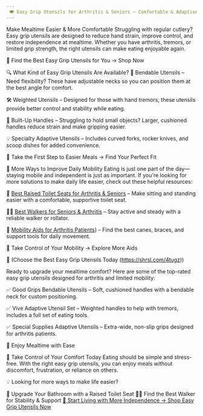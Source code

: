 ```yaml
---
 🍽 Easy Grip Utensils for Arthritis & Seniors – Comfortable & Adaptive Kitchen Tools
---
```

Make Mealtime Easier & More Comfortable
Struggling with regular cutlery? Easy grip utensils are designed to reduce hand strain, improve control, and restore independence at mealtime. Whether you have arthritis, tremors, or limited grip strength, the right utensils can make eating enjoyable again.

🔹 Find the Best Easy Grip Utensils for You → Shop Now

🔍 What Kind of Easy Grip Utensils Are Available?
🍴 Bendable Utensils – Need flexibility? These have adjustable necks so you can position them at the best angle for comfort.

🛠 Weighted Utensils – Designed for those with hand tremors, these utensils provide better control and stability while eating.

🤲 Built-Up Handles – Struggling to hold small objects? Larger, cushioned handles reduce strain and make gripping easier.

💡 Specialty Adaptive Utensils – Includes curved forks, rocker knives, and scoop dishes for added convenience.

🔹 Take the First Step to Easier Meals → Find Your Perfect Fit

🔗 More Ways to Improve Daily Mobility
Eating is just one part of the day—staying mobile and independent is just as important. If you're looking for more solutions to make daily life easier, check out these helpful resources:

🚽 [Best Raised Toilet Seats for Arthritis & Seniors](https://toiletseathelper.coom) – Make sitting and standing easier with a comfortable, supportive toilet seat.

🚶‍♂️ [Best Walkers for Seniors & Arthritis](https://walkersupport.com) – Stay active and steady with a reliable walker or rollator.

🦵 [Mobility Aids for Arthritis Patients](https://shrsl.com/4tugz)) – Find the best canes, braces, and support tools for daily movement.

🔹 Take Control of Your Mobility → Explore More Aids

🛒 (Choose the Best Easy Grip Utensils Today (https://shrsl.com/4tugz))

Ready to upgrade your mealtime comfort? Here are some of the top-rated easy grip utensils designed for arthritis and limited mobility:

✅ Good Grips Bendable Utensils – Soft, cushioned handles with a bendable neck for custom positioning.

✅ Vive Adaptive Utensil Set – Weighted handles to help with tremors, includes a full set of eating tools.

✅ Special Supplies Adaptive Utensils – Extra-wide, non-slip grips designed for arthritis patients.

🔹 Enjoy Mealtime with Ease 

🚀 Take Control of Your Comfort Today
Eating should be simple and stress-free. With the right easy grip utensils, you can enjoy meals without discomfort, frustration, or reliance on others.

💡 Looking for more ways to make life easier?

🚽 Upgrade Your Bathroom with a Raised Toilet Seat
🚶‍♂️ Find the Best Walker for Stability & Support
 [🔹 Start Living with More Independence → Shop Easy Grip Utensils Now](https://shrsl.com/4tugz)
